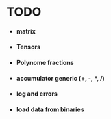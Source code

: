 # TODO

* #### matrix
* #### Tensors
* #### Polynome fractions
* #### accumulator generic (\+, \-, \*, /)
* #### log and errors
* #### load data from binaries
